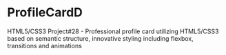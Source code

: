# ProfileCardD
HTML5/CSS3 Project#28 - Professional profile card utilizing HTML5/CSS3 based on semantic structure, innovative styling including flexbox, transitions and animations
